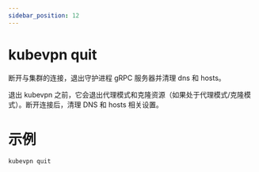```yaml
---
sidebar_position: 12
---
```


# kubevpn quit

断开与集群的连接，退出守护进程 gRPC 服务器并清理 dns 和 hosts。

退出 kubevpn 之前，它会退出代理模式和克隆资源（如果处于代理模式/克隆模式）。断开连接后，清理 DNS 和 hosts 相关设置。

# 示例

```bash
kubevpn quit
```